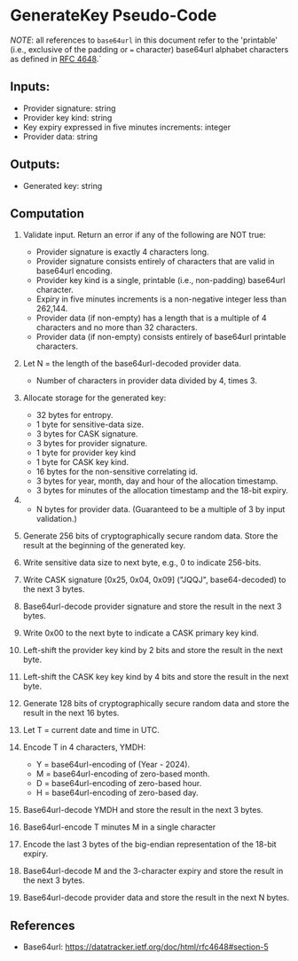 # GenerateKey Pseudo-Code

*NOTE*: all references to `base64url` in this document refer to the 'printable' (i.e., exclusive of the padding or `=` character) base64url alphabet characters as defined in [RFC 4648](https://datatracker.ietf.org/doc/html/rfc4648#section-5).`

## Inputs:
- Provider signature: string
- Provider key kind: string
- Key expiry expressed in five minutes increments: integer
- Provider data: string

## Outputs:
- Generated key: string

## Computation
1. Validate input. Return an error if any of the following are NOT true:
    - Provider signature is exactly 4 characters long.
    - Provider signature consists entirely of characters that are valid in base64url encoding.
    - Provider key kind is a single, printable (i.e., non-padding) base64url character.
    - Expiry in five minutes increments is a non-negative integer less than 262,144.
    - Provider data (if non-empty) has a length that is a multiple of 4 characters and no more than 32 characters.
    - Provider data (if non-empty) consists entirely of base64url printable characters.
1. Let N = the length of the base64url-decoded provider data.
    - Number of characters in provider data divided by 4, times 3.
1. Allocate storage for the generated key:
    - 32 bytes for entropy.
    - 1 byte for sensitive-data size.
    - 3 bytes for CASK signature.
    - 3 bytes for provider signature.
    - 1 byte for provider key kind
    - 1 byte for CASK key kind.
    - 16 bytes for the non-sensitive correlating id.
    - 3 bytes for year, month, day and hour of the allocation timestamp.
    - 3 bytes for minutes of the allocation timestamp and the 18-bit expiry.
1.  - N bytes for provider data. (Guaranteed to be a multiple of 3 by input validation.)

1. Generate 256 bits of cryptographically secure random data. Store the result at the beginning of the generated key.
1. Write sensitive data size to next byte, e.g., 0 to indicate 256-bits.
1. Write CASK signature [0x25, 0x04, 0x09] ("JQQJ", base64-decoded) to the next 3 bytes.
1. Base64url-decode provider signature and store the result in the next 3 bytes.
1. Write 0x00 to the next byte to indicate a CASK primary key kind.
1. Left-shift the provider key kind by 2 bits and store the result in the next byte.
1. Left-shift the CASK key key kind by 4 bits and store the result in the next byte.
1. Generate 128 bits of cryptographically secure random data and store the result in the next 16 bytes.
1. Let T = current date and time in UTC.
1. Encode T in 4 characters, YMDH:
    - Y = base64url-encoding of (Year - 2024).
    - M = base64url-encoding of zero-based month.
    - D = base64url-encoding of zero-based hour.
    - H = base64url-encoding of zero-based day.
1. Base64url-decode YMDH and store the result in the next 3 bytes.
1. Base64url-encode T minutes M in a single character
1. Encode the last 3 bytes of the big-endian representation of the 18-bit expiry.
1. Base64url-decode M and the 3-character expiry and store the result in the next 3 bytes.
1. Base64url-decode provider data and store the result in the next N bytes.

## References
- Base64url: https://datatracker.ietf.org/doc/html/rfc4648#section-5
